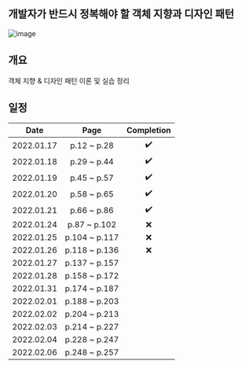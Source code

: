 ## 개발자가 반드시 정복해야 할 객체 지향과 디자인 패턴
![image](https://user-images.githubusercontent.com/19742896/149649771-78131839-c6f2-4e8a-af2f-5fd373876302.png)

## 개요
객체 지향 & 디자인 패턴 이론 및 실습 정리

## 일정
|Date|Page|Completion|
|:------:|:---:|:---:|
|2022.01.17|p.12 ~ p.28|✔️|
|2022.01.18|p.29 ~ p.44|✔️|
|2022.01.19|p.45 ~ p.57|✔️|
|2022.01.20|p.58 ~ p.65|✔️|
|2022.01.21|p.66 ~ p.86|✔️|
|2022.01.24|p.87 ~ p.102|❌|
|2022.01.25|p.104 ~ p.117|❌|
|2022.01.26|p.118 ~ p.136|❌|
|2022.01.27|p.137 ~ p.157||
|2022.01.28|p.158 ~ p.172||
|2022.01.31|p.174 ~ p.187||
|2022.02.01|p.188 ~ p.203||
|2022.02.02|p.204 ~ p.213||
|2022.02.03|p.214 ~ p.227||
|2022.02.04|p.228 ~ p.247||
|2022.02.06|p.248 ~ p.257||
